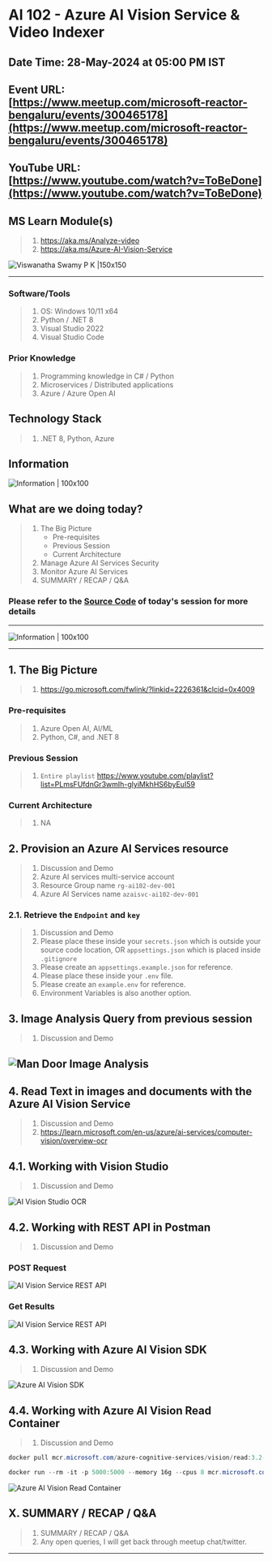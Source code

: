# AI 102 - Azure AI Vision Service & Video Indexer

## Date Time: 28-May-2024 at 05:00 PM IST

## Event URL: [https://www.meetup.com/microsoft-reactor-bengaluru/events/300465178](https://www.meetup.com/microsoft-reactor-bengaluru/events/300465178)

## YouTube URL: [https://www.youtube.com/watch?v=ToBeDone](https://www.youtube.com/watch?v=ToBeDone)

## MS Learn Module(s)

> 1. <https://aka.ms/Analyze-video>
> 1. <https://aka.ms/Azure-AI-Vision-Service>

![Viswanatha Swamy P K |150x150](./Documentation/Images/ViswanathaSwamyPK.PNG)

---

### Software/Tools

> 1. OS: Windows 10/11 x64
> 1. Python / .NET 8
> 1. Visual Studio 2022
> 1. Visual Studio Code

### Prior Knowledge

> 1. Programming knowledge in C# / Python
> 1. Microservices / Distributed applications
> 1. Azure / Azure Open AI

## Technology Stack

> 1. .NET 8, Python, Azure

## Information

![Information | 100x100](../Documentation/Images/Information.PNG)

## What are we doing today?

> 1. The Big Picture
>    - Pre-requisites
>    - Previous Session
>    - Current Architecture
> 1. Manage Azure AI Services Security
> 1. Monitor Azure AI Services
> 1. SUMMARY / RECAP / Q&A

### Please refer to the [**Source Code**](https://github.com/vishipayyallore/aiml-2024/tree/main/ai102demos/TextAnalyticsDemos) of today's session for more details

---

![Information | 100x100](../Documentation/Images/SeatBelt.PNG)

---

## 1. The Big Picture

> 1. <https://go.microsoft.com/fwlink/?linkid=2226361&clcid=0x4009>

### Pre-requisites

> 1. Azure Open AI, AI/ML
> 1. Python, C#, and .NET 8

### Previous Session

> 1. `Entire playlist` <https://www.youtube.com/playlist?list=PLmsFUfdnGr3wmIh-glyiMkhHS6byEuI59>

### Current Architecture

> 1. NA

## 2. Provision an Azure AI Services resource

> 1. Discussion and Demo
> 1. Azure AI services multi-service account
> 1. Resource Group name `rg-ai102-dev-001`
> 1. Azure AI Services name `azaisvc-ai102-dev-001`

### 2.1. Retrieve the `Endpoint` and `key`

> 1. Discussion and Demo
> 1. Please place these inside your `secrets.json` which is outside your source code location, OR `appsettings.json` which is placed inside `.gitignore`
> 1. Please create an `appsettings.example.json` for reference.
> 1. Please place these inside your `.env` file.
> 1. Please create an `example.env` for reference.
> 1. Environment Variables is also another option.

## 3. Image Analysis Query from previous session

> 1. Discussion and Demo

## ![Man Door Image Analysis](./Documentation/Images/Man_Door_Image_Analysis.PNG)

## 4. Read Text in images and documents with the Azure AI Vision Service

> 1. Discussion and Demo
> 1. <https://learn.microsoft.com/en-us/azure/ai-services/computer-vision/overview-ocr>

## 4.1. Working with Vision Studio

> 1. Discussion and Demo

![AI Vision Studio OCR](./Documentation/Images/AIVisionStudio.PNG)

## 4.2. Working with REST API in Postman

> 1. Discussion and Demo

### POST Request

![AI Vision Service REST API](./Documentation/Images/AIVisionService_OCR_Post.PNG)

### Get Results

![AI Vision Service REST API](./Documentation/Images/AIVisionService_OCR_Get.PNG)

## 4.3. Working with Azure AI Vision SDK

> 1. Discussion and Demo

![Azure AI Vision SDK](./Documentation/Images/AzureAIVisionSDK.PNG)

## 4.4. Working with Azure AI Vision Read Container

> 1. Discussion and Demo

```powershell
docker pull mcr.microsoft.com/azure-cognitive-services/vision/read:3.2-model-2022-04-30

docker run --rm -it -p 5000:5000 --memory 16g --cpus 8 mcr.microsoft.com/azure-cognitive-services/vision/read:3.2-model-2022-04-30 Eula=accept Billing={ENDPOINT_URI} ApiKey={API_KEY}
```

![Azure AI Vision Read Container](./Documentation/Images/PullOCRReadContainer.PNG)

## X. SUMMARY / RECAP / Q&A

> 1. SUMMARY / RECAP / Q&A
> 2. Any open queries, I will get back through meetup chat/twitter.

---
